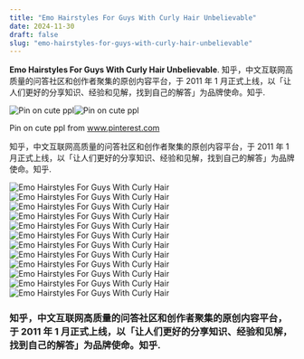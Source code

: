```yaml
---
title: "Emo Hairstyles For Guys With Curly Hair Unbelievable"
date: 2024-11-30
draft: false
slug: "emo-hairstyles-for-guys-with-curly-hair-unbelievable" 
---
```


**Emo Hairstyles For Guys With Curly Hair Unbelievable**. 知乎，中文互联网高质量的问答社区和创作者聚集的原创内容平台，于 2011 年 1 月正式上线，以「让人们更好的分享知识、经验和见解，找到自己的解答」为品牌使命。知乎.

![Pin on cute ppl](https://i.pinimg.com/originals/be/d8/0e/bed80e65f4c8310a74f3002d0d2a2777.jpg)![Pin on cute ppl](https://i.pinimg.com/originals/be/d8/0e/bed80e65f4c8310a74f3002d0d2a2777.jpg)

Pin on cute ppl from www.pinterest.com

知乎，中文互联网高质量的问答社区和创作者聚集的原创内容平台，于 2011 年 1 月正式上线，以「让人们更好的分享知识、经验和见解，找到自己的解答」为品牌使命。知乎.

![Emo Hairstyles For Guys With Curly Hair ](https://menhairstylesworld.com/wp-content/uploads/2017/07/Emo-Hairstyles-for-Guys-with-Curly-Hair.jpg " 20 Best Emo Hairstyles for Guys Ideas in 2022 (with Pictures)")![Emo Hairstyles For Guys With Curly Hair ](https://menhairstylesworld.com/wp-content/uploads/2017/07/Messy-Emo-Hairstyles-for-Guys.jpg " 20 Best Emo Hairstyles for Guys Ideas in 2022 (with Pictures)")![Emo Hairstyles For Guys With Curly Hair ](https://i.pinimg.com/originals/be/d8/0e/bed80e65f4c8310a74f3002d0d2a2777.jpg " Pin on cute ppl")![Emo Hairstyles For Guys With Curly Hair ](https://menshaircuts.com/wp-content/uploads/2021/06/emo-hair-men-short-blue-curly-768x1152.jpg " Emo Hair Cut Ideas For Men To Hop On Trend Mens Haircuts")![Emo Hairstyles For Guys With Curly Hair ](https://i.pinimg.com/736x/c3/1d/fa/c31dfab28d2c87e70d02a50e92fd20eb.jpg " 40+ Best Emo Hairstyles For Guys To Fit Your Edgy Personality Emo")![Emo Hairstyles For Guys With Curly Hair ](https://i.pinimg.com/736x/41/15/fc/4115fc40be8fc6f5926ef29863a9652e.jpg " 40+ Best Emo Hairstyles For Guys To Fit Your Edgy Personality Emo")![Emo Hairstyles For Guys With Curly Hair ](https://stylesatlife.com/wp-content/uploads/2018/05/15-Emo-Hairstyles-For-Guys.jpg " Curly Hair Men 30 Best Hairstyles for Guys with Curly Long Hair")![Emo Hairstyles For Guys With Curly Hair ](https://i.pinimg.com/originals/19/83/24/198324f878dd7ca74f197aadb6765512.jpg " 40+ Best Emo Hairstyles For Guys To Fit Your Edgy Personality Emo")![Emo Hairstyles For Guys With Curly Hair ](https://i.pinimg.com/originals/c4/7e/8c/c47e8ca07721834de3f8c209a76fa279.jpg " 40+ Best Emo Hairstyles For Guys To Fit Your Edgy Personality Emo")![Emo Hairstyles For Guys With Curly Hair ](https://www.behairstyles.com/pictures/emo-hairstyles-for-guys-with-curly-hair-2.jpg " Emo Hairstyles for Guys with Curly Hair")![Emo Hairstyles For Guys With Curly Hair ](https://i.pinimg.com/736x/e1/3e/c0/e13ec0a7de50db3723ecdb732c98b7c4.jpg " 40+ Best Emo Hairstyles For Guys To Fit Your Edgy Personality Men")![Emo Hairstyles For Guys With Curly Hair ](https://www.menshairstylestoday.com/wp-content/uploads/2016/04/Emo-Hair-Guys-1.jpg " 35 Cool Emo Hairstyles For Guys (2021 Guide)")

### 知乎，中文互联网高质量的问答社区和创作者聚集的原创内容平台，于 2011 年 1 月正式上线，以「让人们更好的分享知识、经验和见解，找到自己的解答」为品牌使命。知乎.